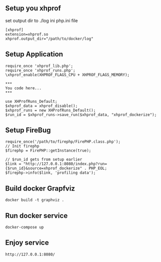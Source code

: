 ## Setup you xhprof
set output dir to ./log ini php.ini file 
```
[xhprof]
extension=xhprof.so
xhprof.output_dir="/path/to/docker/log"

```

## Setup Application 

```
require_once 'xhprof_lib.php';
require_once 'xhprof_runs.php';
\xhprof_enable(XHPROF_FLAGS_CPU + XHPROF_FLAGS_MEMORY);

***
You code here...
***

use XHProfRuns_Default;
$xhprof_data = xhprof_disable();
$xhprof_runs = new XHProfRuns_Default();
$run_id = $xhprof_runs->save_run($xhprof_data, "xhprof_dockerize");
```
## Setup FireBug
```
require_once('/path/to/firephp/FirePHP.class.php');
// Init firephp
$firephp = FirePHP::getInstance(true);

// $run_id gets from setup earlier
$link = "http://127.0.0.1:8080/index.php?run={$run_id}&source=xhprof_dockerize" . PHP_EOL;
$firephp->info($link, 'profiling data');
```

## Build docker Grapfviz

```
docker build -t graphviz .
```

## Run docker service

```
docker-compose up
```

## Enjoy service

```
http://127.0.0.1:8080/
```
